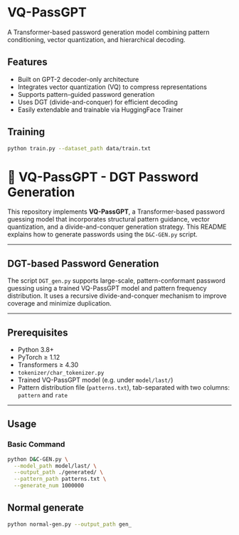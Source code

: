 # VQ-PassGPT

A Transformer-based password generation model combining pattern conditioning, vector quantization, and hierarchical decoding.

## Features

- Built on GPT-2 decoder-only architecture
- Integrates vector quantization (VQ) to compress representations
- Supports pattern-guided password generation
- Uses DGT (divide-and-conquer) for efficient decoding
- Easily extendable and trainable via HuggingFace Trainer

## Training
```bash
python train.py --dataset_path data/train.txt
```
  
# 🔐 VQ-PassGPT - DGT Password Generation

This repository implements **VQ-PassGPT**, a Transformer-based password guessing model that incorporates structural pattern guidance, vector quantization, and a divide-and-conquer generation strategy. This README explains how to generate passwords using the `D&C-GEN.py` script.

---

## DGT-based Password Generation

The script `DGT_gen.py` supports large-scale, pattern-conformant password guessing using a trained VQ-PassGPT model and pattern frequency distribution. It uses a recursive divide-and-conquer mechanism to improve coverage and minimize duplication.

---

## Prerequisites

- Python 3.8+
- PyTorch ≥ 1.12
- Transformers ≥ 4.30
- `tokenizer/char_tokenizer.py`
- Trained VQ-PassGPT model (e.g. under `model/last/`)
- Pattern distribution file (`patterns.txt`), tab-separated with two columns: `pattern` and `rate`

---

## Usage

### Basic Command

```bash
python D&C-GEN.py \
  --model_path model/last/ \
  --output_path ./generated/ \
  --pattern_path patterns.txt \
  --generate_num 1000000
```
## Normal generate

```bash
python normal-gen.py --output_path gen_
```

